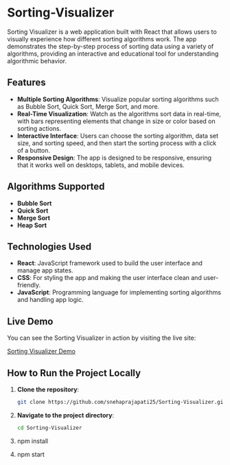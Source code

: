 # Sorting-Visualizer

Sorting Visualizer is a web application built with React that allows users to visually experience how different sorting algorithms work. The app demonstrates the step-by-step process of sorting data using a variety of algorithms, providing an interactive and educational tool for understanding algorithmic behavior.

## Features

- **Multiple Sorting Algorithms**: Visualize popular sorting algorithms such as Bubble Sort, Quick Sort, Merge Sort, and more.
- **Real-Time Visualization**: Watch as the algorithms sort data in real-time, with bars representing elements that change in size or color based on sorting actions.
- **Interactive Interface**: Users can choose the sorting algorithm, data set size, and sorting speed, and then start the sorting process with a click of a button.
- **Responsive Design**: The app is designed to be responsive, ensuring that it works well on desktops, tablets, and mobile devices.

## Algorithms Supported

- **Bubble Sort**
- **Quick Sort**
- **Merge Sort**
- **Heap Sort**


## Technologies Used

- **React**: JavaScript framework used to build the user interface and manage app states.
- **CSS**: For styling the app and making the user interface clean and user-friendly.
- **JavaScript**: Programming language for implementing sorting algorithms and handling app logic.

## Live Demo

You can see the Sorting Visualizer in action by visiting the live site:

[Sorting Visualizer Demo](https://snehaprajapati25.github.io/Sorting-Visualizer/)

## How to Run the Project Locally

1. **Clone the repository**:
   ```bash
   git clone https://github.com/snehaprajapati25/Sorting-Visualizer.git

2. **Navigate to the project directory**:
   ```bash
   cd Sorting-Visualizer
   
3. npm install

4. npm start

